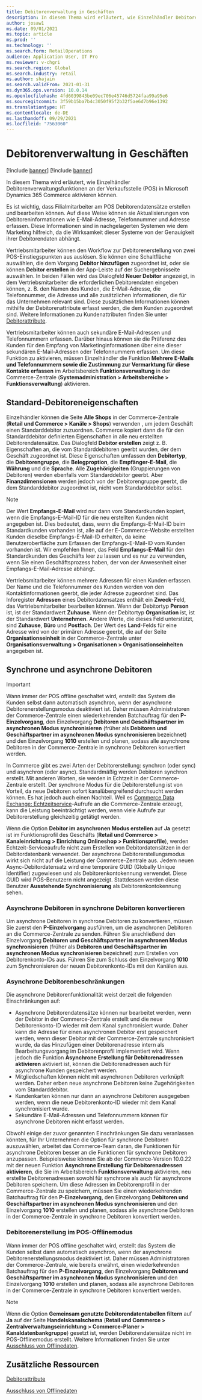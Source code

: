 ```yaml
---
title: Debitorenverwaltung in Geschäften
description: In diesem Thema wird erläutert, wie Einzelhändler Debitorenverwaltungsfunktionen an der Verkaufsstelle (POS) in Microsoft Dynamics 365 Commerce aktivieren können.
author: josaw1
ms.date: 09/01/2021
ms.topic: article
ms.prod: ''
ms.technology: ''
ms.search.form: RetailOperations
audience: Application User, IT Pro
ms.reviewer: v-chgri
ms.search.region: Global
ms.search.industry: retail
ms.author: shajain
ms.search.validFrom: 2021-01-31
ms.dyn365.ops.version: 10.0.14
ms.openlocfilehash: 4fd6039843be09ec706e45746d5724faa99a95e6
ms.sourcegitcommit: 3f59b15ba7b4c3050f95f2b32f5ae6d7b96e1392
ms.translationtype: HT
ms.contentlocale: de-DE
ms.lasthandoff: 09/29/2021
ms.locfileid: "7563060"
---
```

# <a name="customer-management-in-stores"></a>Debitorenverwaltung in Geschäften

[!include [banner](includes/banner.md)]
[!include [banner](includes/preview-banner.md)]

In diesem Thema wird erläutert, wie Einzelhändler Debitorenverwaltungsfunktionen an der Verkaufsstelle (POS) in Microsoft Dynamics 365 Commerce aktivieren können.

Es ist wichtig, dass Filialmitarbeiter am POS Debitorendatensätze erstellen und bearbeiten können. Auf diese Weise können sie Aktualisierungen von Debitoreninformationen wie E-Mail-Adresse, Telefonnummer und Adresse erfassen. Diese Informationen sind in nachgelagerten Systemen wie dem Marketing hilfreich, da die Wirksamkeit dieser Systeme von der Genauigkeit ihrer Debitorendaten abhängt.

Vertriebsmitarbeiter können den Workflow zur Debitorenerstellung von zwei POS-Einstiegspunkten aus auslösen. Sie können eine Schaltfläche auswählen, die dem Vorgang **Debitor hinzufügen** zugeordnet ist, oder sie können **Debitor erstellen** in der App-Leiste auf der Suchergebnisseite auswählen. In beiden Fällen wird das Dialogfeld **Neuer Debitor** angezeigt, in dem Vertriebsmitarbeiter die erforderlichen Debitorendaten eingeben können, z. B. den Namen des Kunden, die E-Mail-Adresse, die Telefonnummer, die Adresse und alle zusätzlichen Informationen, die für das Unternehmen relevant sind. Diese zusätzlichen Informationen können mithilfe der Debitorenattribute erfasst werden, die dem Kunden zugeordnet sind. Weitere Informationen zu Kundenattributen finden Sie unter [Debitorattribute](dev-itpro/customer-attributes.md).

Vertriebsmitarbeiter können auch sekundäre E-Mail-Adressen und Telefonnummern erfassen. Darüber hinaus können sie die Präferenz des Kunden für den Empfang von Marketinginformationen über eine dieser sekundären E-Mail-Adressen oder Telefonnummern erfassen. Um diese Funktion zu aktivieren, müssen Einzelhändler die Funktion **Mehrere E-Mails und Telefonnummern sowie die Zustimmung zur Vermarktung für diese Kontakte erfassen** im Arbeitsbereich **Funktionsverwaltung** in der Commerce-Zentrale (**Systemadministration \> Arbeitsbereiche \> Funktionsverwaltung**) aktivieren.

## <a name="default-customer-properties"></a>Standard-Debitoreneigenschaften

Einzelhändler können die Seite **Alle Shops** in der Commerce-Zentrale (**Retail und Commerce \> Kanäle \> Shops**) verwenden , um jedem Geschäft einen Standarddebitor zuzuordnen. Commerce kopiert dann die für den Standarddebitor definierten Eigenschaften in alle neu erstellten Debitorendatensätze. Das Dialogfeld **Debitor erstellen** zeigt z. B. Eigenschaften an, die vom Standarddebitoren geerbt wurden, der dem Geschäft zugeordnet ist. Diese Eigenschaften umfassen den **Debitortyp**, die **Debitorengruppe**, die **Belegproption**, die **Empfänger-E-Mail**, die **Währung** und die **Sprache**. Alle **Zugehörigkeiten** (Gruppierungen von Debitoren) werden ebenfalls vom Standarddebitor geerbt. Aber **Finanzdimensionen** werden jedoch von der Debitorengruppe geerbt, die dem Standarddebitor zugeordnet ist, nicht vom Standarddebitor selbst.

> [!NOTE]
> Der Wert **Empfangs-E-Mail** wird nur dann vom Standardkunden kopiert, wenn die Empfangs-E-Mail-ID für die neu erstellten Kunden nicht angegeben ist. Dies bedeutet, dass, wenn die Empfangs-E-Mail-ID beim Standardkunden vorhanden ist, alle auf der E-Commerce-Website erstellten Kunden dieselbe Empfangs-E-Mail-ID erhalten, da keine Benutzeroberfläche zum Erfassen der Empfangs-E-Mail-ID vom Kunden vorhanden ist. Wir empfehlen Ihnen, das Feld **Empfangs-E-Mail** für den Standardkunden des Geschäfts leer zu lassen und es nur zu verwenden, wenn Sie einen Geschäftsprozess haben, der von der Anwesenheit einer Empfangs-E-Mail-Adresse abhängt. 

Vertriebsmitarbeiter können mehrere Adressen für einen Kunden erfassen. Der Name und die Telefonnummer des Kunden werden von den Kontaktinformationen geerbt, die jeder Adresse zugeordnet sind. Das Inforegister **Adressen** eines Debitordatensatzes enthält ein **Zweck**-Feld, das Vertriebsmitarbeiter bearbeiten können. Wenn der Debitortyp **Person** ist, ist der Standardwert **Zuhause**. Wenn der Debitortyp **Organisation** ist, ist der Standardwert **Unternehmen**. Andere Werte, die dieses Feld unterstützt, sind **Zuhause**, **Büro** und **Postfach**. Der Wert des **Land**-Felds für eine Adresse wird von der primären Adresse geerbt, die auf der Seite **Organisationseinheit** in der Commerce-Zentrale unter **Organisationsverwaltung \> Organisationen \> Organisationseinheiten** angegeben ist.

## <a name="sync-customers-and-async-customers"></a>Synchrone und asynchrone Debitoren

> [!IMPORTANT]
> Wann immer der POS offline geschaltet wird, erstellt das System die Kunden selbst dann automatisch asynchron, wenn der asynchrone Debitorenerstellungsmodus deaktiviert ist. Daher müssen Administratoren der Commerce-Zentrale einen wiederkehrenden Batchauftrag für den **P-Einzelvorgang**, den Einzelvorgang **Debitoren und Geschäftspartner im asynchronen Modus synchronisieren** (früher als **Debitoren und Geschäftspartner im asynchronen Modus synchronisieren** bezeichnet) und den Einzelvorgang **1010** erstellen und planen, sodass alle asynchrone Debitoren in der Commerce-Zentrale in synchrone Debitoren konvertiert werden.

In Commerce gibt es zwei Arten der Debitorerstellung: synchron (oder sync) und asynchron (oder async). Standardmäßig werden Debitoren synchron erstellt. Mit anderen Worten, sie werden in Echtzeit in der Commerce-Zentrale erstellt. Der synchrone Modus für die Debitorerstellung ist von Vorteil, da neue Debitoren sofort kanalübergreifend durchsucht werden können. Es hat jedoch auch einen Nachteil. Weil es [Commerce Data Exchange: Echtzeitservice](dev-itpro/define-retail-channel-communications-cdx.md#realtime-service)-Aufrufe an die Commerce-Zentrale erzeugt, kann die Leistung beeinträchtigt werden, wenn viele Aufrufe zur Debitorerstellung gleichzeitig getätigt werden.

Wenn die Option **Debitor im asynchronen Modus erstellen** auf **Ja** gesetzt ist im Funktionsprofil des Geschäfts (**Retail und Commerce \> Kanaleinrichtung \> Einrichtung Onlineshop \> Funktionsprofile**), werden Echtzeit-Serviceaufrufe nicht zum Erstellen von Debitordatensätzen in der Debitordatenbank verwendet. Der asynchrone Debitorerstellungsmodus wirkt sich nicht auf die Leistung der Commerce-Zentrale aus. Jedem neuen Async-Debitordatensatz wird eine temporäre GUID (Globally Unique Identifier) zugewiesen und als Debitorenkontokennung verwendet. Diese GUID wird POS-Benutzern nicht angezeigt. Stattdessen werden diese Benutzer **Ausstehende Synchronisierung** als Debitorenkontokennung sehen. 

### <a name="convert-async-customers-to-sync-customers"></a>Asynchrone Debitoren in synchrone Debitoren konvertieren

Um asynchrone Debitoren in synchrone Debitoren zu konvertieren, müssen Sie zuerst den **P-Einzelvorgang** ausführen, um die asynchronen Debitoren an die Commerce-Zentrale zu senden. Führen Sie anschließend den Einzelvorgang **Debitoren und Geschäftspartner im asynchronen Modus synchronisieren** (früher als **Debitoren und Geschäftspartner im asynchronen Modus synchronisieren** bezeichnet) zum Erstellen von Debitorenkonto-IDs aus. Führen Sie zum Schluss den Einzelvorgang **1010** zum Synchronisieren der neuen Debitorenkonto-IDs mit den Kanälen aus.

### <a name="async-customer-limitations"></a>Asynchrone Debitorenbeschränkungen

Die asynchrone Debitorenfunktionalität weist derzeit die folgenden Einschränkungen auf:

- Asynchrone Debitorendatensätze können nur bearbeitet werden, wenn der Debitor in der Commerce-Zentrale erstellt und die neue Debitorenkonto-ID wieder mit dem Kanal synchronisiert wurde. Daher kann die Adresse für einen asynchronen Debitor erst gespeichert werden, wenn dieser Debitor mit der Commerce-Zentrale synchronisiert wurde, da das Hinzufügen einer Debitorenadresse intern als Bearbeitungsvorgang im Debitorenprofil implementiert wird. Wenn jedoch die Funktion **Asynchrone Erstellung für Debitorenadressen aktivieren** aktiviert ist, können die Debitorenadressen auch für asynchrone Kunden gespeichert werden.
- Mitgliedschaften können nicht mit asynchronen Debitoren verknüpft werden. Daher erben neue asynchrone Debitoren keine Zugehörigkeiten vom Standarddebitor.
- Kundenkarten können nur dann an asynchrone Debitoren ausgegeben werden, wenn die neue Debitorenkonto-ID wieder mit dem Kanal synchronisiert wurde.
- Sekundäre E-Mail-Adressen und Telefonnummern können für asynchrone Debitoren nicht erfasst werden.

Obwohl einige der zuvor genannten Einschränkungen Sie dazu veranlassen könnten, für Ihr Unternehmen die Option für synchrone Debitoren auszuwählen, arbeitet das Commerce-Team daran, die Funktionen für asynchrone Debitoren besser an die Funktionen für synchrone Debitoren anzupassen. Beispielsweise können Sie ab der Commerce-Version 10.0.22 mit der neuen Funktion **Asynchrone Erstellung für Debitorenadressen aktivieren**, die Sie im Arbeitsbereich **Funktionsverwaltung** aktivieren, neu erstellte Debitorenadressen sowohl für synchrone als auch für asynchrone Debitoren speichern. Um diese Adressen im Debitorenprofil in der Commerce-Zentrale zu speichern, müssen Sie einen wiederkehrenden Batchauftrag für den **P-Einzelvorgang**, den Einzelvorgang **Debitoren und Geschäftspartner im asynchronen Modus synchronisieren** und den Einzelvorgang **1010** erstellen und planen, sodass alle asynchrone Debitoren in der Commerce-Zentrale in synchrone Debitoren konvertiert werden.

### <a name="customer-creation-in-pos-offline-mode"></a>Debitorenerstellung im POS-Offlinemodus

Wann immer der POS offline geschaltet wird, erstellt das System die Kunden selbst dann automatisch asynchron, wenn der asynchrone Debitorenerstellungsmodus deaktiviert ist. Daher müssen Administratoren der Commerce-Zentrale, wie bereits erwähnt, einen wiederkehrenden Batchauftrag für den **P-Einzelvorgang**, den Einzelvorgang **Debitoren und Geschäftspartner im asynchronen Modus synchronisieren** und den Einzelvorgang **1010** erstellen und planen, sodass alle asynchrone Debitoren in der Commerce-Zentrale in synchrone Debitoren konvertiert werden.

> [!NOTE]
> Wenn die Option **Gemeinsam genutzte Debitorendatentabellen filtern** auf **Ja** auf der Seite **Handelskanalschema** (**Retail und Commerce \> Zentralverwaltungseinrichtung \> Commerce-Planer \> Kanaldatenbankgruppe**) gesetzt ist, werden Debitorendatensätze nicht im POS-Offlinemodus erstellt. Weitere Informationen finden Sie unter [Ausschluss von Offlinedaten](dev-itpro/implementation-considerations-cdx.md#offline-data-exclusion).

## <a name="additional-resources"></a>Zusätzliche Ressourcen

[Debitorattribute](dev-itpro/customer-attributes.md)

[Ausschluss von Offlinedaten](dev-itpro/implementation-considerations-cdx.md#offline-data-exclusion)
